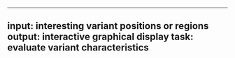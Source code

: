 -----
input: interesting variant positions or regions
output: interactive graphical display
task: evaluate variant characteristics
-----
